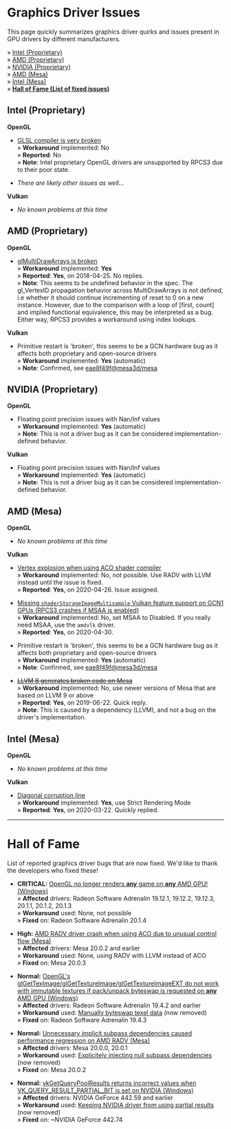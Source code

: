 # Graphics Driver Issues
This page quickly summarizes graphics driver quirks and issues present in GPU drivers by different manufacturers.

» [Intel (Proprietary)](#intel-proprietary) <br>
» [AMD (Proprietary)](#amd-proprietary) <br>
» [NVIDIA (Proprietary)](#nvidia-proprietary) <br>
» [AMD (Mesa)](#amd-mesa) <br>
» [Intel (Mesa)](#intel-mesa) <br>
» [**Hall of Fame (List of fixed issues)**](#hall-of-fame)


## Intel (Proprietary) <a name="intel-proprietary"/>
**OpenGL**
- [GLSL compiler is very broken](https://github.com/RPCS3/rpcs3/issues/6199) <br>
» **Workaround** implemented: No <br>
» **Reported**: No <br>
» **Note**: Intel proprietary OpenGL drivers are unsupported by RPCS3 due to their poor state.

- _There are likely other issues as well..._

**Vulkan**
- _No known problems at this time_


## AMD (Proprietary) <a name="amd-proprietary"/>
**OpenGL**
- [glMultiDrawArrays is broken](https://community.amd.com/message/2858799) <br>
» **Workaround** implemented: **Yes** <br>
» **Reported**: **Yes**, on 2018-04-25. No replies. <br>
» **Note**: This seems to be undefined behavior in the spec. The gl_VertexID propagation behavior across MultiDrawArrays is not defined, i.e whether it should continue incrementing of reset to 0 on a new instance. However, due to the comparison with a loop of [first, count] and implied functional equivalence, this may be interpreted as a bug. Either way, RPCS3 provides a workaround using index lookups.

**Vulkan**
- Primitive restart is 'broken', this seems to be a GCN hardware bug as it affects both proprietary and open-source drivers <br>
» **Workaround** implemented: **Yes** (automatic) <br>
» **Note**: Confirmed, see [eae8f49f@mesa3d/mesa](https://github.com/mesa3d/mesa/commit/eae8f49fc65e6e625f5e05d38c3bf1b61b84bd3d)


## NVIDIA (Proprietary) <a name="nvidia-proprietary"/>
**OpenGL**
- Floating point precision issues with Nan/Inf values<br>
» **Workaround** implemented: **Yes** (automatic) <br>
» **Note**: This is not a driver bug as it can be considered implementation-defined behavior.

**Vulkan**
- Floating point precision issues with Nan/Inf values<br>
» **Workaround** implemented: **Yes** (automatic) <br>
» **Note**: This is not a driver bug as it can be considered implementation-defined behavior.


## AMD (Mesa) <a name="amd-mesa"/>
**OpenGL**
- _No known problems at this time_

**Vulkan**
- [Vertex explosion when using ACO shader compiler](https://gitlab.freedesktop.org/mesa/mesa/-/issues/2848) <br> 
» **Workaround** implemented: No, not possible. Use RADV with LLVM instead until the issue is fixed. <br>
» **Reported**: **Yes**, on 2020-04-26. Issue assigned. 

- [Missing `shaderStorageImageMultisample` Vulkan feature support on GCN1 GPUs (RPCS3 crashes if MSAA is enabled)](https://gitlab.freedesktop.org/mesa/mesa/-/issues/2864) <br>
» **Workaround** implemented: No, set MSAA to Disabled. If you really need MSAA, use the `amdvlk` driver. <br>
» **Reported**: **Yes**, on 2020-04-30.

- Primitive restart is 'broken', this seems to be a GCN hardware bug as it affects both proprietary and open-source drivers <br>
» **Workaround** implemented: **Yes** (automatic) <br>
» **Note**: Confirmed, see [eae8f49f@mesa3d/mesa](https://github.com/mesa3d/mesa/commit/eae8f49fc65e6e625f5e05d38c3bf1b61b84bd3d)

- ~~[LLVM 8 generates broken code on Mesa](https://bugs.freedesktop.org/show_bug.cgi?id=110970)~~ <br>
» **Workaround** implemented: No, use newer versions of Mesa that are based on LLVM 9 or above <br>
» **Reported**: **Yes**, on 2019-06-22. Quick reply. <br>
» **Note**: This is caused by a dependency (LLVM), and not a bug on the driver's implementation. <br>


## Intel (Mesa) <a name="intel-mesa"/>
**OpenGL**
- _No known problems at this time_

**Vulkan**
- [Diagonal corruption line](https://gitlab.freedesktop.org/mesa/mesa/issues/2671) <br>
» **Workaround** implemented: **Yes**, use Strict Rendering Mode <br>
» **Reported**: **Yes**, on 2020-03-22. Quickly replied. <br>

---

# Hall of Fame <a name="hall-of-fame"/>
List of reported graphics driver bugs that are now fixed. We'd like to thank the developers who fixed these!

- **CRITICAL:** [OpenGL no longer renders **any** game on **any** AMD GPU! (Windows)](https://community.amd.com/message/2949336) <br>
» **Affected** drivers: Radeon Software Adrenalin 19.12.1, 19.12.2, 19.12.3, 20.1.1, 20.1.2, 20.1.3 <br>
» **Workaround** used: None, not possible <br>
» **Fixed** on: Radeon Software Adrenalin 20.1.4

- **High:** [AMD RADV driver crash when using ACO due to unusual control flow (Mesa)](https://gitlab.freedesktop.org/mesa/mesa/issues/2557) <br>
» **Affected** drivers: Mesa 20.0.2 and earlier <br>
» **Workaround** used: None, using RADV with LLVM instead of ACO <br>
» **Fixed** on: Mesa 20.0.3

- **Normal:** [OpenGL's glGetTexImage/glGetTextureImage/glGetTextureImageEXT do not work with immutable textures if pack/unpack byteswap is requested on **any** AMD GPU (Windows)](https://community.amd.com/thread/227876) <br>
» **Affected** drivers: Radeon Software Adrenalin 19.4.2 and earlier <br>
» **Workaround** used: [Manually byteswap texel data](https://github.com/RPCS3/rpcs3/commit/f56a6548b0a7a520301372f8e456c7174b514a68#diff-6067ceb43fa31f7dc9558bdf0b776ad8) (now removed) <br>
» **Fixed** on: Radeon Software Adrenalin 19.4.3

- **Normal:** [Unnecessary implicit subpass dependencies caused performance regression on AMD RADV (Mesa)](https://gitlab.freedesktop.org/mesa/mesa/issues/2502) <br>
» **Affected** drivers: Mesa 20.0.0, 20.0.1 <br>
» **Workaround** used: [Explicitely injecting null subpass dependencies](https://github.com/RPCS3/rpcs3/pull/7909/commits/943cbb1e39fec9cc02ac6193e9b05482c4a36c92#diff-d0082402e2ea9309446e3dc7818f8394) (now removed) <br>
» **Fixed** on: Mesa 20.0.2

- **Normal:** [vkGetQueryPoolResults returns incorrect values when VK_QUERY_RESULT_PARTIAL_BIT is set on NVIDIA (Windows)](https://forums.developer.nvidia.com/t/vkgetquerypoolresults-returns-incorrect-values-when-vk-query-result-partial-bit-is-set/110137) <br>
» **Affected** drivers: NVIDIA GeForce 442.59 and earlier <br>
» **Workaround** used: [Keeping NVIDIA driver from using partial results](https://github.com/RPCS3/rpcs3/pull/7909/commits/c4f539a9cf43e946364a3931f6e5b8c36457d4b4#diff-c9e6fd1ef5ae3e53670d088d2961e556) (now removed) <br>
» **Fixed** on: ~NVIDIA GeForce 442.74